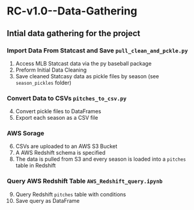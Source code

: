 # RC-v1.0--Data-Gathering
## Intial data gathering for the project
### Import Data From Statcast and Save `pull_clean_and_pckle.py`
1. Access MLB Statcast data via the py baseball package
2. Preform Initial Data Cleaning
3. Save cleaned Statcasy data as pickle files by season (see `season_pickles` folder) 

### Convert Data to CSVs `pitches_to_csv.py`
4. Convert pickle files to DataFrames
5. Export each season as a CSV file

### AWS Sorage
6. CSVs are uploaded to an AWS S3 Bucket
7. A AWS Redshift schema is specified 
8. The data is pulled from S3 and every season is loaded into a `pitches` table in Redshift

### Query AWS Redshift Table `AWS_Redshift_query.ipynb`
9. Query Redshift `pitches` table with conditions
10. Save query as DataFrame
